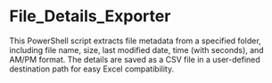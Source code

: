 # File_Details_Exporter
This PowerShell script extracts file metadata from a specified folder, including file name, size, last modified date, time (with seconds), and AM/PM format. The details are saved as a CSV file in a user-defined destination path for easy Excel compatibility.
